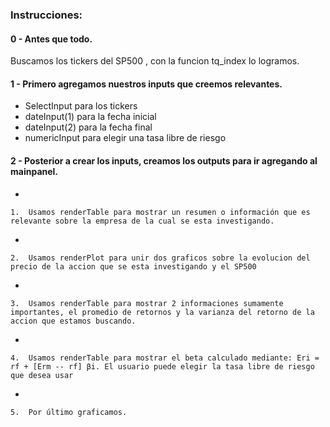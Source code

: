 ### Instrucciones:

#### 0 - Antes que todo.

Buscamos los tickers del SP500 , con la funcion tq_index lo logramos.

#### 1 - Primero agregamos nuestros inputs que creemos relevantes.

-   SelectInput para los tickers
-   dateInput(1) para la fecha inicial
-   dateInput(2) para la fecha final
-   numericInput para elegir una tasa libre de riesgo

#### 2 - Posterior a crear los inputs, creamos los outputs para ir agregando al mainpanel.

-   

    1.  Usamos renderTable para mostrar un resumen o información que es relevante sobre la empresa de la cual se esta investigando.

-   

    2.  Usamos renderPlot para unir dos graficos sobre la evolucion del precio de la accion que se esta investigando y el SP500

-   

    3.  Usamos renderTable para mostrar 2 informaciones sumamente importantes, el promedio de retornos y la varianza del retorno de la accion que estamos buscando.

-   

    4.  Usamos renderTable para mostrar el beta calculado mediante: Eri = rf + [Erm -- rf] βi. El usuario puede elegir la tasa libre de riesgo que desea usar

-   

    5.  Por último graficamos.
